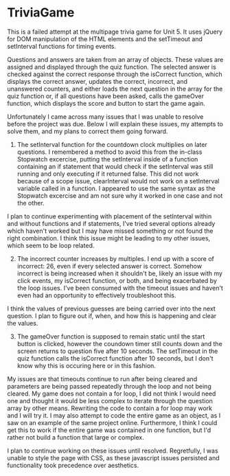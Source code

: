 # TriviaGame

This is a failed attempt at the multipage trivia game for Unit 5. It uses jQuery for DOM manipulation of the HTML elements
and the setTimeout and setInterval functions for timing events.

Questions and answers are taken from an array of objects. These values are assigned and displayed through the quiz
function. The selected answer is checked against the correct response through the isCorrect function, which displays the
correct answer, updates the correct, incorrect, and unanswered counters, and either loads the next question in the array 
for the quiz function or, if all questions have been asked, calls the gameOver function, which displays the score and 
button to start the game again.

Unfortunately I came across many issues that I was unable to resolve before the project was due. Below I will explain these
issues, my attempts to solve them, and my plans to correct them going forward.

1. The setInterval function for the countdown clock multiplies on later questions. I remembered a method to avoid this from 
the in-class Stopwatch excercise, putting the setInterval inside of a function containing an if statement that would check
if the setInterval was still running and only executing if it returned false. This did not work because of a scope issue,
clearInterval would not work on a setInterval variable called in a function. I appeared to use the same syntax as the 
Stopwatch excercise and am not sure why it worked in one case and not the other.

I plan to continue experimenting with placement of the setInterval within and without functions and if statements, I've
tried several options already which haven't worked but I may have missed something or not found the right combination. I 
think this issue might be leading to my other issues, which seem to be loop related.

2. The incorrect counter increases by multiples. I end up with a score of incorrect: 26, even if every selected answer 
is correct. Somehow incorrect is being increased when it shouldn't be, likely an issue with my click events, my isCorrect
function, or both, and being exacerbated by the loop issues. I've been consumed with the timeout issues and haven't even 
had an opportunity to effectively troubleshoot this. 

I think the values of previous guesses are being carried over into the next question. I plan to figure out if, when, and
how this is happening and clear the values.

3. The gameOver function is supposed to remain static until the start button is clicked, however the coundown timer still
counts down and the screen returns to question five after 10 seconds. The setTimeout in the quiz function calls the isCorrect
function after 10 seconds, but I don't know why this is occuring here or in this fashion.

My issues are that timeouts continue to run after being cleared and parameters are being passed repeatedly through the loop
and not being cleared. My game does not contain a for loop, I did not think I would need one and thought it would be less 
complex to iterate through the question array by other means. Rewriting the code to contain a for loop may work and I will 
try it. I may also attempt to code the entire game as an object, as I saw on an example of the same project online. 
Furthermore, I think I could get this to work if the entire game was contained in one function, but I'd rather not build
a function that large or complex.

I plan to continue working on these issues until resolved. Regretfully, I was unable to style the page with CSS, as these
javascript issues persisted and functionality took precedence over aesthetics.